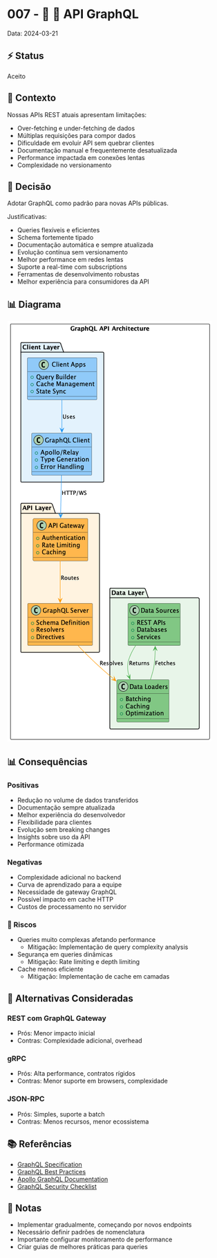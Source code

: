 # 007 - 📝 🔌 API GraphQL

Data: 2024-03-21

## ⚡ Status

Aceito

## 🎯 Contexto

Nossas APIs REST atuais apresentam limitações:
- Over-fetching e under-fetching de dados
- Múltiplas requisições para compor dados
- Dificuldade em evoluir API sem quebrar clientes
- Documentação manual e frequentemente desatualizada
- Performance impactada em conexões lentas
- Complexidade no versionamento

## 🔨 Decisão

Adotar GraphQL como padrão para novas APIs públicas.

Justificativas:
- Queries flexíveis e eficientes
- Schema fortemente tipado
- Documentação automática e sempre atualizada
- Evolução contínua sem versionamento
- Melhor performance em redes lentas
- Suporte a real-time com subscriptions
- Ferramentas de desenvolvimento robustas
- Melhor experiência para consumidores da API

## 📊 Diagrama

![Diagrama de Arquitetura GraphQL API](../diagrams/adr-007-graphql-api.png)

## 📊 Consequências

### Positivas

- Redução no volume de dados transferidos
- Documentação sempre atualizada
- Melhor experiência do desenvolvedor
- Flexibilidade para clientes
- Evolução sem breaking changes
- Insights sobre uso da API
- Performance otimizada

### Negativas

- Complexidade adicional no backend
- Curva de aprendizado para a equipe
- Necessidade de gateway GraphQL
- Possível impacto em cache HTTP
- Custos de processamento no servidor

### 🚨 Riscos

- Queries muito complexas afetando performance
  - Mitigação: Implementação de query complexity analysis
- Segurança em queries dinâmicas
  - Mitigação: Rate limiting e depth limiting
- Cache menos eficiente
  - Mitigação: Implementação de cache em camadas

## 🔄 Alternativas Consideradas

### REST com GraphQL Gateway
- Prós: Menor impacto inicial
- Contras: Complexidade adicional, overhead

### gRPC
- Prós: Alta performance, contratos rígidos
- Contras: Menor suporte em browsers, complexidade

### JSON-RPC
- Prós: Simples, suporte a batch
- Contras: Menos recursos, menor ecossistema

## 📚 Referências

- [GraphQL Specification](https://spec.graphql.org/)
- [GraphQL Best Practices](https://graphql.org/learn/best-practices/)
- [Apollo GraphQL Documentation](https://www.apollographql.com/docs/)
- [GraphQL Security Checklist](https://graphql.org/learn/security/)

## 📝 Notas

- Implementar gradualmente, começando por novos endpoints
- Necessário definir padrões de nomenclatura
- Importante configurar monitoramento de performance
- Criar guias de melhores práticas para queries 